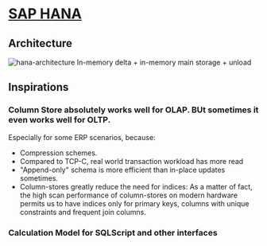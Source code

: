 # [SAP HANA](http://sites.computer.org/debull/A12mar/hana.pdf)
## Architecture
![hana-architecture](https://github.com/vinland-avalon/Readings/blob/main/images/hana-architecture.png?raw=true)
In-memory delta + in-memory main storage + unload
## Inspirations
### Column Store absolutely works well for OLAP. BUt sometimes it even works well for OLTP.
Especially for some ERP scenarios, because:
- Compression schemes.
- Compared to TCP-C, real world transaction workload has more read
- "Append-only" schema is more efficient than in-place updates sometimes.
- Column-stores greatly reduce the need for indices: As a matter of fact, the high scan performance of column-stores on modern hardware permits us to have indices only for primary keys, columns with unique constraints and frequent join columns.
### Calculation Model for SQLScript and other interfaces